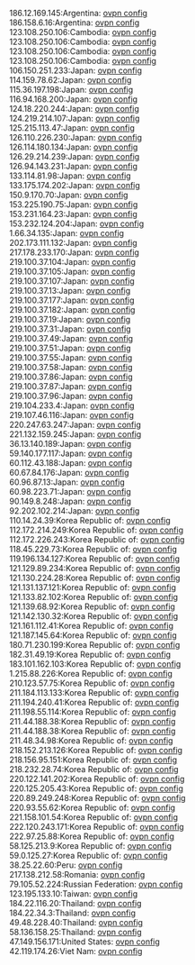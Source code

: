 186.12.169.145:Argentina: [ovpn config](vpn/186_12_169_145.ovpn)  
186.158.6.16:Argentina: [ovpn config](vpn/186_158_6_16.ovpn)  
123.108.250.106:Cambodia: [ovpn config](vpn/123_108_250_106.ovpn)  
123.108.250.106:Cambodia: [ovpn config](vpn/123_108_250_106.ovpn)  
123.108.250.106:Cambodia: [ovpn config](vpn/123_108_250_106.ovpn)  
123.108.250.106:Cambodia: [ovpn config](vpn/123_108_250_106.ovpn)  
106.150.251.233:Japan: [ovpn config](vpn/106_150_251_233.ovpn)  
114.159.78.62:Japan: [ovpn config](vpn/114_159_78_62.ovpn)  
115.36.197.198:Japan: [ovpn config](vpn/115_36_197_198.ovpn)  
116.94.168.200:Japan: [ovpn config](vpn/116_94_168_200.ovpn)  
124.18.220.244:Japan: [ovpn config](vpn/124_18_220_244.ovpn)  
124.219.214.107:Japan: [ovpn config](vpn/124_219_214_107.ovpn)  
125.215.113.47:Japan: [ovpn config](vpn/125_215_113_47.ovpn)  
126.110.226.230:Japan: [ovpn config](vpn/126_110_226_230.ovpn)  
126.114.180.134:Japan: [ovpn config](vpn/126_114_180_134.ovpn)  
126.29.214.239:Japan: [ovpn config](vpn/126_29_214_239.ovpn)  
126.94.143.231:Japan: [ovpn config](vpn/126_94_143_231.ovpn)  
133.114.81.98:Japan: [ovpn config](vpn/133_114_81_98.ovpn)  
133.175.174.202:Japan: [ovpn config](vpn/133_175_174_202.ovpn)  
150.9.170.70:Japan: [ovpn config](vpn/150_9_170_70.ovpn)  
153.225.190.75:Japan: [ovpn config](vpn/153_225_190_75.ovpn)  
153.231.164.23:Japan: [ovpn config](vpn/153_231_164_23.ovpn)  
153.232.124.204:Japan: [ovpn config](vpn/153_232_124_204.ovpn)  
1.66.34.135:Japan: [ovpn config](vpn/1_66_34_135.ovpn)  
202.173.111.132:Japan: [ovpn config](vpn/202_173_111_132.ovpn)  
217.178.233.170:Japan: [ovpn config](vpn/217_178_233_170.ovpn)  
219.100.37.104:Japan: [ovpn config](vpn/219_100_37_104.ovpn)  
219.100.37.105:Japan: [ovpn config](vpn/219_100_37_105.ovpn)  
219.100.37.107:Japan: [ovpn config](vpn/219_100_37_107.ovpn)  
219.100.37.13:Japan: [ovpn config](vpn/219_100_37_13.ovpn)  
219.100.37.177:Japan: [ovpn config](vpn/219_100_37_177.ovpn)  
219.100.37.182:Japan: [ovpn config](vpn/219_100_37_182.ovpn)  
219.100.37.19:Japan: [ovpn config](vpn/219_100_37_19.ovpn)  
219.100.37.31:Japan: [ovpn config](vpn/219_100_37_31.ovpn)  
219.100.37.49:Japan: [ovpn config](vpn/219_100_37_49.ovpn)  
219.100.37.51:Japan: [ovpn config](vpn/219_100_37_51.ovpn)  
219.100.37.55:Japan: [ovpn config](vpn/219_100_37_55.ovpn)  
219.100.37.58:Japan: [ovpn config](vpn/219_100_37_58.ovpn)  
219.100.37.86:Japan: [ovpn config](vpn/219_100_37_86.ovpn)  
219.100.37.87:Japan: [ovpn config](vpn/219_100_37_87.ovpn)  
219.100.37.96:Japan: [ovpn config](vpn/219_100_37_96.ovpn)  
219.104.233.4:Japan: [ovpn config](vpn/219_104_233_4.ovpn)  
219.107.46.116:Japan: [ovpn config](vpn/219_107_46_116.ovpn)  
220.247.63.247:Japan: [ovpn config](vpn/220_247_63_247.ovpn)  
221.132.159.245:Japan: [ovpn config](vpn/221_132_159_245.ovpn)  
36.13.140.189:Japan: [ovpn config](vpn/36_13_140_189.ovpn)  
59.140.177.117:Japan: [ovpn config](vpn/59_140_177_117.ovpn)  
60.112.43.188:Japan: [ovpn config](vpn/60_112_43_188.ovpn)  
60.67.84.176:Japan: [ovpn config](vpn/60_67_84_176.ovpn)  
60.96.87.13:Japan: [ovpn config](vpn/60_96_87_13.ovpn)  
60.98.223.71:Japan: [ovpn config](vpn/60_98_223_71.ovpn)  
90.149.8.248:Japan: [ovpn config](vpn/90_149_8_248.ovpn)  
92.202.102.214:Japan: [ovpn config](vpn/92_202_102_214.ovpn)  
110.14.24.39:Korea Republic of: [ovpn config](vpn/110_14_24_39.ovpn)  
112.172.214.249:Korea Republic of: [ovpn config](vpn/112_172_214_249.ovpn)  
112.172.226.243:Korea Republic of: [ovpn config](vpn/112_172_226_243.ovpn)  
118.45.229.73:Korea Republic of: [ovpn config](vpn/118_45_229_73.ovpn)  
119.196.134.127:Korea Republic of: [ovpn config](vpn/119_196_134_127.ovpn)  
121.129.89.234:Korea Republic of: [ovpn config](vpn/121_129_89_234.ovpn)  
121.130.224.28:Korea Republic of: [ovpn config](vpn/121_130_224_28.ovpn)  
121.131.137.121:Korea Republic of: [ovpn config](vpn/121_131_137_121.ovpn)  
121.133.82.102:Korea Republic of: [ovpn config](vpn/121_133_82_102.ovpn)  
121.139.68.92:Korea Republic of: [ovpn config](vpn/121_139_68_92.ovpn)  
121.142.130.32:Korea Republic of: [ovpn config](vpn/121_142_130_32.ovpn)  
121.161.112.41:Korea Republic of: [ovpn config](vpn/121_161_112_41.ovpn)  
121.187.145.64:Korea Republic of: [ovpn config](vpn/121_187_145_64.ovpn)  
180.71.230.199:Korea Republic of: [ovpn config](vpn/180_71_230_199.ovpn)  
182.31.49.19:Korea Republic of: [ovpn config](vpn/182_31_49_19.ovpn)  
183.101.162.103:Korea Republic of: [ovpn config](vpn/183_101_162_103.ovpn)  
1.215.88.226:Korea Republic of: [ovpn config](vpn/1_215_88_226.ovpn)  
210.123.57.75:Korea Republic of: [ovpn config](vpn/210_123_57_75.ovpn)  
211.184.113.133:Korea Republic of: [ovpn config](vpn/211_184_113_133.ovpn)  
211.194.240.41:Korea Republic of: [ovpn config](vpn/211_194_240_41.ovpn)  
211.198.55.114:Korea Republic of: [ovpn config](vpn/211_198_55_114.ovpn)  
211.44.188.38:Korea Republic of: [ovpn config](vpn/211_44_188_38.ovpn)  
211.44.188.38:Korea Republic of: [ovpn config](vpn/211_44_188_38.ovpn)  
211.48.34.98:Korea Republic of: [ovpn config](vpn/211_48_34_98.ovpn)  
218.152.213.126:Korea Republic of: [ovpn config](vpn/218_152_213_126.ovpn)  
218.156.95.151:Korea Republic of: [ovpn config](vpn/218_156_95_151.ovpn)  
218.232.28.74:Korea Republic of: [ovpn config](vpn/218_232_28_74.ovpn)  
220.122.141.202:Korea Republic of: [ovpn config](vpn/220_122_141_202.ovpn)  
220.125.205.43:Korea Republic of: [ovpn config](vpn/220_125_205_43.ovpn)  
220.89.249.248:Korea Republic of: [ovpn config](vpn/220_89_249_248.ovpn)  
220.93.55.62:Korea Republic of: [ovpn config](vpn/220_93_55_62.ovpn)  
221.158.101.54:Korea Republic of: [ovpn config](vpn/221_158_101_54.ovpn)  
222.120.243.171:Korea Republic of: [ovpn config](vpn/222_120_243_171.ovpn)  
222.97.25.88:Korea Republic of: [ovpn config](vpn/222_97_25_88.ovpn)  
58.125.213.9:Korea Republic of: [ovpn config](vpn/58_125_213_9.ovpn)  
59.0.125.27:Korea Republic of: [ovpn config](vpn/59_0_125_27.ovpn)  
38.25.22.60:Peru: [ovpn config](vpn/38_25_22_60.ovpn)  
217.138.212.58:Romania: [ovpn config](vpn/217_138_212_58.ovpn)  
79.105.52.224:Russian Federation: [ovpn config](vpn/79_105_52_224.ovpn)  
123.195.133.10:Taiwan: [ovpn config](vpn/123_195_133_10.ovpn)  
184.22.116.20:Thailand: [ovpn config](vpn/184_22_116_20.ovpn)  
184.22.34.3:Thailand: [ovpn config](vpn/184_22_34_3.ovpn)  
49.48.228.40:Thailand: [ovpn config](vpn/49_48_228_40.ovpn)  
58.136.158.25:Thailand: [ovpn config](vpn/58_136_158_25.ovpn)  
47.149.156.171:United States: [ovpn config](vpn/47_149_156_171.ovpn)  
42.119.174.26:Viet Nam: [ovpn config](vpn/42_119_174_26.ovpn)  
